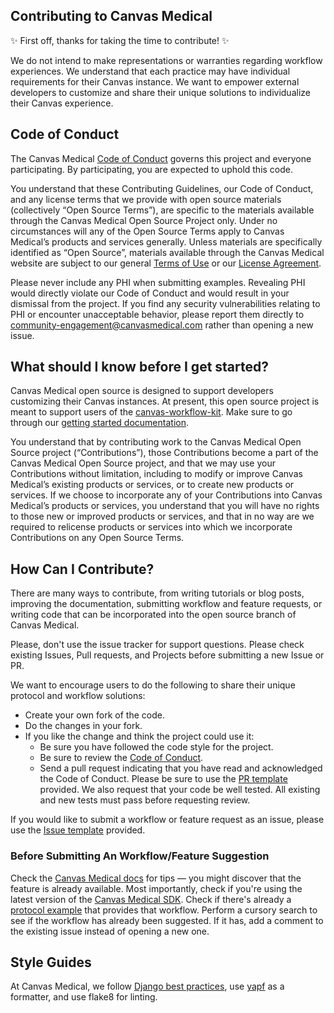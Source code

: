 ## Contributing to Canvas Medical

:sparkles: First off, thanks for taking the time to contribute! :sparkles:

We do not intend to make representations or warranties regarding workflow experiences. We understand that each practice may have individual requirements for their Canvas instance. We want to empower external developers to customize and share their unique solutions to individualize their Canvas experience.

## Code of Conduct

The Canvas Medical [Code of Conduct](https://github.com/canvas-medical/open-source-sdk/blob/main/CODE_OF_CONDUCT.md) governs this project and everyone participating. By participating, you are expected to uphold this code.

You understand that these Contributing Guidelines, our Code of Conduct, and any license terms that we provide with open source materials (collectively “Open Source Terms”), are specific to the materials available through the Canvas Medical Open Source Project only. Under no circumstances will any of the Open Source Terms apply to Canvas Medical’s products and services generally. Unless materials are specifically identified as “Open Source”, materials available through the Canvas Medical website are subject to our general [Terms of Use](https://www.canvasmedical.com/terms-of-use) or our [License Agreement](https://www.canvasmedical.com/license-agreement).

Please never include any PHI when submitting examples. Revealing PHI would directly violate our Code of Conduct and would result in your dismissal from the project. If you find any security vulnerabilities relating to PHI or encounter unacceptable behavior, please report them directly to community-engagement@canvasmedical.com rather than opening a new issue.

## What should I know before I get started?

Canvas Medical open source is designed to support developers customizing their Canvas instances. At present, this open source project is meant to support users of the [canvas-workflow-kit](https://docs.canvasmedical.com/docs/sdk-quickstart). Make sure to go through our [getting started documentation](https://docs.canvasmedical.com/docs/introduction).

You understand that by contributing work to the Canvas Medical Open Source project (“Contributions”), those Contributions become a part of the Canvas Medical Open Source project, and that we may use your Contributions without limitation, including to modify or improve Canvas Medical’s existing products or services, or to create new products or services. If we choose to incorporate any of your Contributions into Canvas Medical’s products or services, you understand that you will have no rights to those new or improved products or services, and that in no way are we required to relicense products or services into which we incorporate Contributions on any Open Source Terms.

## How Can I Contribute?

There are many ways to contribute, from writing tutorials or blog posts, improving the documentation, submitting workflow and feature requests, or writing code that can be incorporated into the open source branch of Canvas Medical.

Please, don't use the issue tracker for support questions. Please check existing Issues, Pull requests, and Projects before submitting a new Issue or PR.

We want to encourage users to do the following to share their unique protocol and workflow solutions:

- Create your own fork of the code.
- Do the changes in your fork.
- If you like the change and think the project could use it:
  - Be sure you have followed the code style for the project.
  - Be sure to review the [Code of Conduct](https://github.com/canvas-medical/open-source-sdk/blob/main/CODE_OF_CONDUCT.md).
  - Send a pull request indicating that you have read and acknowledged the Code of Conduct. Please be sure to use the [PR template](https://github.com/canvas-medical/open-source-sdk/blob/main/.github/ISSUE_TEMPLATE/PULL_REQUEST_TEMPLATE.md) provided. We also request that your code be well tested. All existing and new tests must pass before requesting review.

If you would like to submit a workflow or feature request as an issue, please use the [Issue template](https://github.com/canvas-medical/open-source-sdk/blob/main/.github/ISSUE_TEMPLATE/ISSUE_TEMPLATE.md) provided.

### Before Submitting An Workflow/Feature Suggestion

Check the [Canvas Medical docs](https://docs.canvasmedical.com/docs/introduction) for tips — you might discover that the feature is already available. Most importantly, check if you're using the latest version of the [Canvas Medical SDK](https://pypi.org/project/canvas-workflow-kit/).
Check if there's already a [protocol example](https://github.com/canvas-medical/open-source-sdk/tree/main/canvas_workflow_helpers/protocols) that provides that workflow.
Perform a cursory search to see if the workflow has already been suggested. If it has, add a comment to the existing issue instead of opening a new one.

## Style Guides

At Canvas Medical, we follow [Django best practices](https://django-best-practices.readthedocs.io/en/latest/code.html), use [yapf](https://github.com/google/yapf) as a formatter, and use flake8 for linting.
